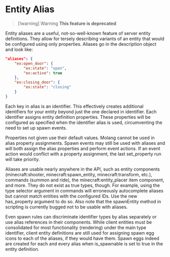 
# Entity Alias

> [!warning] Warning
> **This feature is deprecated**

Entity aliases are a useful, not-so-well-known feature of server entity definitions. They allow for tersely describing variants of an entity that would be configured using only properties. Aliases go in the description object and look like:

```json
"aliases": {
    "ex:open_door": {
        "ex:state": "open",
        "ex:active": true
    },
    "ex:closing_door": {
        "ex:state": "closing"
    }
}
```

Each key in alias is an identifier. This effectively creates additional identifiers for your entity beyond just the one declared in identifier. Each identifier assigns entity definition properties. These properties will be configured as specified when the identifier alias is used, circumventing the need to set up spawn events.

Properties not given use their default values. Molang cannot be used in alias property assignments. Spawn events may still be used with aliases and will both assign the alias properties and perform event actions. If an event action would conflict with a property assignment, the last set_property run will take priority.

Aliases are usable nearly anywhere in the API, such as entity components (minecraft:shooter, minecraft:spawn_entity, minecraft:transform, etc.), commands (summon and ride), the minecraft:entity_placer item component, and more. They do not exist as true types, though. For example, using the type selector argument in commands will erroneously autocomplete aliases but cannot match entities with the configured IDs. Use the new has_property argument to do so. Also note that the spawnEntity method in scripting is currently bugged not to be usable with aliases.

Even spawn rules can discriminate identifier types by alias separately or use alias references in their components. While client entities must be consolidated for most functionality (rendering) under the main type identifier, client entity definitions are still used for assigning spawn egg icons to each of the aliases, if they would have them. Spawn eggs indeed are created for each and every alias when is_spawnable is set to true in the entity definition. 